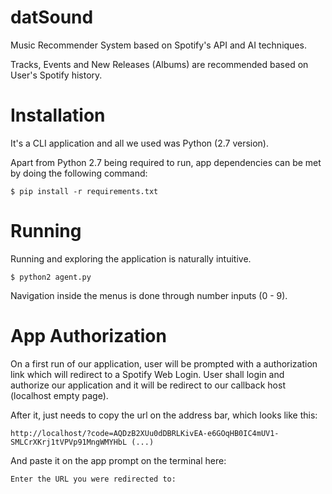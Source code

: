 # datSound

Music Recommender System based on Spotify's API and AI techniques.

Tracks, Events and New Releases (Albums) are recommended based on User's Spotify history.

# Installation

It's a CLI application and all we used was Python (2.7 version).

Apart from Python 2.7 being required to run, app dependencies can be met by doing the following command:

`$ pip install -r requirements.txt`

# Running

Running and exploring the application is naturally intuitive.

`$ python2 agent.py`

Navigation inside the menus is done through number inputs (0 - 9).

# App Authorization

On a first run of our application, user will be prompted with a authorization link which will redirect to a Spotify Web Login.
User shall login and authorize our application and it will be redirect to our callback host (localhost empty page).

After it, just needs to copy the url on the address bar, which looks like this:

`http://localhost/?code=AQDzB2XUu0dDBRLKivEA-e6GOqHB0IC4mUV1-SMLCrXKrj1tVPVp91MngWMYHbL (...)`

And paste it on the app prompt on the terminal here:

`Enter the URL you were redirected to:`
